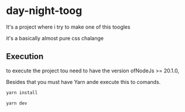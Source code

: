 # day-night-toog

<link href='https://www.figma.com/file/tgsZlhn3AZRqiOPhJ8EYW7/Toggle-Buttons-(Community)?node-id=1-1124&t=RzLuS2PTvdDE0DOI-0'>It's a project where i try to make one of this toogles</link>

it's a basically almost pure css chalange

## Execution
to execute the project tou need to have the version ofNodeJs >= 20.1.0,

Besides that you must have Yarn ande execute this to comands.

```bash
yarn install

yarn dev
```